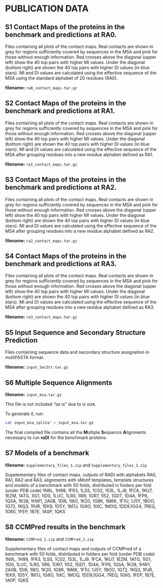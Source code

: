 # PUBLICATION DATA

## S1 Contact Maps of the proteins in the benchmark and predictions at RA0.

Files containing all plots of the contact maps. Real contacts are shown in grey for regions sufficiently covered by sequences in the MSA and pink for those without enough information. Red crosses above the diagonal (upper left) show the 40 top pairs with higher MI values. Under the diagonal (bottom right) are shown the 40 top pairs with higher DI values (in blue stars). MI and DI values are calculated using the effective sequence of the MSA using the standard alphabet of 20 residues (RA0).

**filename:** `ra0_contact_maps.tar.gz`

## S2 Contact Maps of the proteins in the benchmark and predictions at RA1.

Files containing all plots of the contact maps. Real contacts are shown in grey for regions sufficiently covered by sequences in the MSA and pink for those without enough information. Red crosses above the diagonal (upper left) show the 40 top pairs with higher MI values. Under the diagonal (bottom right) are shown the 40 top pairs with higher DI values (in blue stars). MI and DI values are calculated using the effective sequence of the MSA after grouping residues into a new residue alphabet defined as RA1.

**filename:** `ra1_contact_maps.tar.gz`

## S3 Contact Maps of the proteins in the benchmark and predictions at RA2.

Files containing all plots of the contact maps. Real contacts are shown in grey for regions sufficiently covered by sequences in the MSA and pink for those without enough information. Red crosses above the diagonal (upper left) show the 40 top pairs with higher MI values. Under the diagonal (bottom right) are shown the 40 top pairs with higher DI values (in blue stars). MI and DI values are calculated using the effective sequence of the MSA after grouping residues into a new residue alphabet defined as RA2.

**filename:** `ra2_contact_maps.tar.gz`

## S4 Contact Maps of the proteins in the benchmark and predictions at RA3.

Files containing all plots of the contact maps. Real contacts are shown in grey for regions sufficiently covered by sequences in the MSA and pink for those without enough information. Red crosses above the diagonal (upper left) show the 40 top pairs with higher MI values. Under the diagonal (bottom right) are shown the 40 top pairs with higher DI values (in blue stars). MI and DI values are calculated using the effective sequence of the MSA after grouping residues into a new residue alphabet defined as RA3.

**filename:** `ra3_contact_maps.tar.gz`

## S5 Input Sequence and Secondary Structure Prediction

Files containing sequence data and secondary structure assignation in multiFASTA format.

**filename:** `input_SecStr.tar.gz`

## S6 Multiple Sequence Alignments

**filename:** `input_msa.tar.gz`

This file is not included *"as is"* due to is size.

To generate it, run:

```bash
cat input_msa_splita* > input_msa.tar.gz
```

The final compiled file contains all the **M**ultiple **S**equence **A**lignments necessary to run **raDI** for the benchmark proteins.

## S7 Models of a benchmark

**filename:** `Supplementary_files_1.zip` and `Supplementary_files_2.zip`

Supplementary files of contact maps, outputs of RADI with alphabets RA0, RA1, RA2 and RA3, alignments with sMotif templates, template structures and models of a benchmark with 50 folds, distributed in folders per fold (under PDB code)
1N9L, 1H98, 1FR3, 1LSS, 1C02, 153L, 1LJ9, 1FCA, 1KU7, 1EZM, 1ATG, 1IG1, 1ID0, 1LUC, 1LR0, 1IR6, 1OR7, 1I52, 1GDT, 1D4A, 1FP6, 1QSA, 1K38, 1HW1, 2A0B, 1DI6, 1I8O, 1K20, 1G8K, 1M6K, 1F1U, 1J5Y, 1BOO, 1G72, 1KQ3, 1PJR, 1EK9, 1D5Y, 1M7J, 1G6O, 1IXC, 1MOQ, 1DD9,1GG4, 7REQ, 1G60, 1FEP, 1B7E, 1A0P, 1QKS

## S8 CCMPred results in the benchmark

**filename:** `CCMPred_1.zip` and `CCMPred_2.zip`

Supplementary files of contact maps and outputs of CCMPred of a benchmark with 50 folds, distributed in folders per fold (under PDB code)
1N9L, 1H98, 1FR3, 1LSS, 1C02, 153L, 1LJ9, 1FCA, 1KU7, 1EZM, 1ATG, 1IG1, 1ID0, 1LUC, 1LR0, 1IR6, 1OR7, 1I52, 1GDT, 1D4A, 1FP6, 1QSA, 1K38, 1HW1, 2A0B, 1DI6, 1I8O, 1K20, 1G8K, 1M6K, 1F1U, 1J5Y, 1BOO, 1G72, 1KQ3, 1PJR, 1EK9, 1D5Y, 1M7J, 1G6O, 1IXC, 1MOQ, 1DD9,1GG4, 7REQ, 1G60, 1FEP, 1B7E, 1A0P, 1QKS


